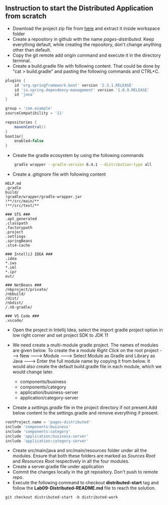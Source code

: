 ## Instruction to start the Distributed Application from scratch
- Download the project zip file from [here](http://dell-edu-lab-store.s3.ap-south-1.amazonaws.com/repository/pages-distributed.zip)  and extract it inside workspace folder
- Create a repository in github with the name *pages-distributed*. Keep everything default, while creating the repository, don't change anything other than default.
- Copy the git remote add origin <path> command and execute it in the directory terminal.
- Create a build.gradle file with following content. That could be done by "cat > build.gradle" and pasting the following commands and CTRL+C.

```groovy
plugins {
	id 'org.springframework.boot' version '2.3.1.RELEASE'
	id 'io.spring.dependency-management' version '1.0.9.RELEASE'
	id 'java'
}

group = 'com.example'
sourceCompatibility = '11'

repositories {
	mavenCentral()
}
bootJar{
	enabled=false
}
```
- Create the gradle ecosystem by using the following commands
```sh
    gradle wrapper --gradle-version 6.4.1 --distribution-type all
```
- Create a .gitignore file with following content
```text
HELP.md
.gradle
build/
!gradle/wrapper/gradle-wrapper.jar
!**/src/main/**
!**/src/test/**

### STS ###
.apt_generated
.classpath
.factorypath
.project
.settings
.springBeans
.sts4-cache

### IntelliJ IDEA ###
.idea
*.iws
*.iml
*.ipr
out/

### NetBeans ###
/nbproject/private/
/nbbuild/
/dist/
/nbdist/
/.nb-gradle/

### VS Code ###
.vscode/
```
- Open the project in Intellij Idea, select the import gradle project option in low right corner and set project SDK to JDK 11
- We need create a multi-module gradle project. The names of modules are given below. To create the a module *Right Click* on the root project ---> New ---> Module ---> Select Module as Gradle and Library as Java ---> Enter the full module name by copying it from below.
  It would also create the default build.gradle file in each module, which we would change later.
  * components/business
  * components/category
  * application/business-server
  * application/category-server
  
- Create a *settings.gradle* file in the project directory if not present.Add below content to the settings.gradle and remove everything if present.
```groovy
rootProject.name = 'pages-distributed'
include 'components:business'
include 'components:category'
include 'application:business-server'
include 'application:category-server'
```
- Create src/main/java and src/main/resources folder under all the modules. Ensure that both these folders are marked as *Sources Root* and *Resources Root* respectively in all the four modules.
- Create a server.gradle file under application
- Commit the changes locally in the git repository. Don't push to remote repo.
- Execute the following command to checkout **distributed-start** tag and follow the **Lab09-Distributed-README.md** file to reach the solution.
```shell script
git checkout distributed-start -b distributed-work
```

